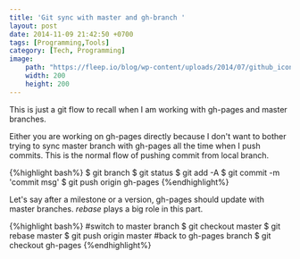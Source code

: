 ```yaml
---
title: 'Git sync with master and gh-branch '
layout: post
date: 2014-11-09 21:42:50 +0700
tags: [Programming,Tools]
category: [Tech, Programming]
image: 
    path: "https://fleep.io/blog/wp-content/uploads/2014/07/github_icon.png"
    width: 200
    height: 200
---
```


This is just a git flow to recall when I am working with gh-pages and master branches. 

Either you are working on gh-pages directly because I don't want to bother trying to sync master branch with gh-pages all the time when I push commits.
This is the normal flow of pushing commit from local branch.

{%highlight bash%}
$ git branch
$ git status
$ git add -A
$ git commit -m 'commit msg'
$ git push origin gh-pages
{%endhighlight%}

Let's say after a milestone or a version, gh-pages should update with master branches. *rebase* plays a big role in this part.

{%highlight bash%}
#switch to master branch
$ git checkout master
$ git rebase master
$ git push origin master
#back to gh-pages branch
$ git checkout gh-pages
{%endhighlight%}

